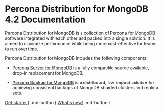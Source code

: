 # Percona Distribution for MongoDB 4.2 Documentation

Percona Distribution for MongoDB is a collection of Percona for MongoDB software integrated with each other and packed into a single solution.
It is aimed to maximize performance while being more cost-effective for teams to run over time.  

Percona Distribution for MongoDB includes the following components:

* [Percona Server for MongoDB](https://docs.percona.com/percona-server-for-mongodb/4.2/index.html) is a fully compatible source available, drop-in replacement
for MongoDB.

* [Percona Backup for MongoDB](https://docs.percona.com/percona-backup-mongodb/index.html) is a distributed, low-impact solution for achieving
consistent backups of MongoDB sharded clusters and replica sets.

[Get started](installation.md){ .md-button }
[What's new]({{release}}.md){ .md-button }